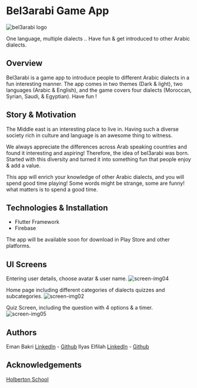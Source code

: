 # Bel3arabi Game App

![bel3arabi logo](https://github.com/Eman-Bakri/Belarabi_quizapp/assets/41126091/1961522b-fe7e-4c9a-bb05-6f2beeb115a8)

One language, multiple dialects .. Have fun & get introduced to other Arabic dialects.

## Overview

Bel3arabi is a game app to introduce people to different Arabic dialects in a fun interesting manner. The app comes in two themes (Dark & light), two languages (Arabic & English), and the game  covers four dialects (Moroccan, Syrian, Saudi, & Egyptian). Have fun !

## Story & Motivation

The Middle east is an interesting place to live in. Having such a diverse society rich in culture and language is an awesome thing to witness.

We always appreciate the differences across Arab speaking countries and found it interesting and aspiring!
Therefore, the idea of bel3arabi was born. Started with this diversity and turned it into something fun that people enjoy & add a value.

This app will enrich your knowledge of other Arabic dialects, and you will spend good time playing! 
Some words might be strange, some are funny! what matters is to spend a good time.

## Technologies & Installation
- Flutter Framework
- Firebase

The app will be available soon for download in Play Store and other platforms.

## UI Screens
Entering user details, choose avatar & user name.
![screen-img04](https://github.com/Eman-Bakri/Belarabi_quizapp/assets/41126091/5af97564-448e-491b-836f-faf483251d1d)

Home page including different categories of dialects quizzes and subcategories.
![screen-img02](https://github.com/Eman-Bakri/Belarabi_quizapp/assets/41126091/a8f65cab-d3a8-4080-910c-9d5542f1c8aa)

Quiz Screen, including the question with 4 options & a timer.
![screen-img05](https://github.com/Eman-Bakri/Belarabi_quizapp/assets/41126091/217cab2c-a54b-4c14-8e04-683bda4172d8)

## Authors
Eman Bakri [LinkedIn](https://www.linkedin.com/in/eman-bakri-1764b9152) - [Github](https://github.com/Eman-Bakri)
Ilyas Elfilah [LinkedIn](https://www.linkedin.com/in/ilyass-dev) - [Github](https://github.com/flutterilo)

## Acknowledgements
[Holberton School ](holbertonschool.com)
